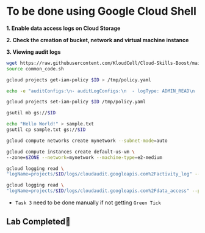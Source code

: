# **To be done using Google Cloud Shell**

**1. Enable data access logs on Cloud Storage**

**2. Check the creation of bucket, network and virtual machine instance**

**3. Viewing audit logs**

```bash
wget https://raw.githubusercontent.com/KloudCell/Cloud-Skills-Boost/main/resources/common_code.sh 2> /dev/null
source common_code.sh

gcloud projects get-iam-policy $ID > /tmp/policy.yaml

echo -e "auditConfigs:\n- auditLogConfigs:\n  - logType: ADMIN_READ\n  - logType: DATA_READ\n  - logType: DATA_WRITE\n  service: storage.googleapis.com\n$(cat /tmp/policy.yaml)" > /tmp/temp_policy.yaml && mv /tmp/temp_policy.yaml /tmp/policy.yaml

gcloud projects set-iam-policy $ID /tmp/policy.yaml

gsutil mb gs://$ID

echo "Hello World!" > sample.txt
gsutil cp sample.txt gs://$ID

gcloud compute networks create mynetwork --subnet-mode=auto

gcloud compute instances create default-us-vm \
--zone=$ZONE --network=mynetwork --machine-type=e2-medium

gcloud logging read \
"logName=projects/$ID/logs/cloudaudit.googleapis.com%2Factivity_log" --project=$ID --format=json

gcloud logging read \
"logName=projects/$ID/logs/cloudaudit.googleapis.com%2Fdata_access" --project=$ID --format=json
```
- `Task 3` need to be done manually if not getting `Green Tick`

## Lab Completed🎉